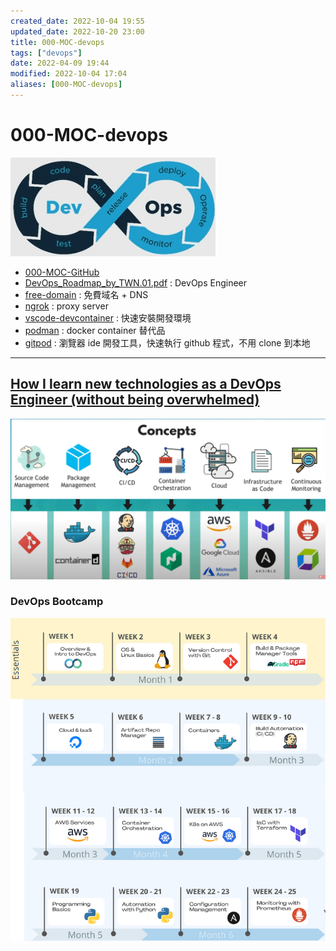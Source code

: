 ```yaml
---
created_date: 2022-10-04 19:55
updated_date: 2022-10-20 23:00
title: 000-MOC-devops
tags: ["devops"]
date: 2022-04-09 19:44
modified: 2022-10-04 17:04
aliases: [000-MOC-devops]
---
```


# 000-MOC-devops

![](images/000-MOC-devops-202210151622.png)

- [000-MOC-GitHub](04-CI-CD-Pipelines/github/000-MOC-GitHub.md)
- [DevOps_Roadmap_by_TWN.01.pdf](images/DevOps_Roadmap_by_TWN.01.pdf) : DevOps Engineer 
- [free-domain](02-OS-and-Linux-Basics/network/free-domain.md) : 免費域名 + DNS
- [ngrok](02-OS-and-Linux-Basics/network/ngrok.md) : proxy server
- [vscode-devcontainer](03-Containerization/vscode-devcontainer.md) : 快速安裝開發環境
- [podman](03-Containerization/podman.md) :  docker container 替代品
- [gitpod](04-CI-CD-Pipelines/github/gitpod.md) : 瀏覽器 ide 開發工具，快速執行 github 程式，不用 clone 到本地


---

## [How I learn new technologies as a DevOps Engineer (without being overwhelmed)](https://www.youtube.com/watch?v=Cthla7KqU04)

![](images/000-MOC-devops-202210151614.png)

### **DevOps Bootcamp**

![](images/000-MOC-devops-202210151651.png)

